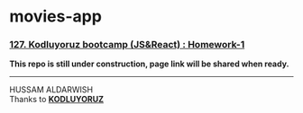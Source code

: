 # movies-app

### [127. Kodluyoruz bootcamp (JS&React) : Homework-1](https://github.com/kodluyoruz-js-react-bootcamp-127/course/blob/master/homework-1.md)

**This repo is still under construction, page link will be shared when ready.**

---
HUSSAM ALDARWISH  
Thanks to [**KODLUYORUZ**](https://www.kodluyoruz.org)
